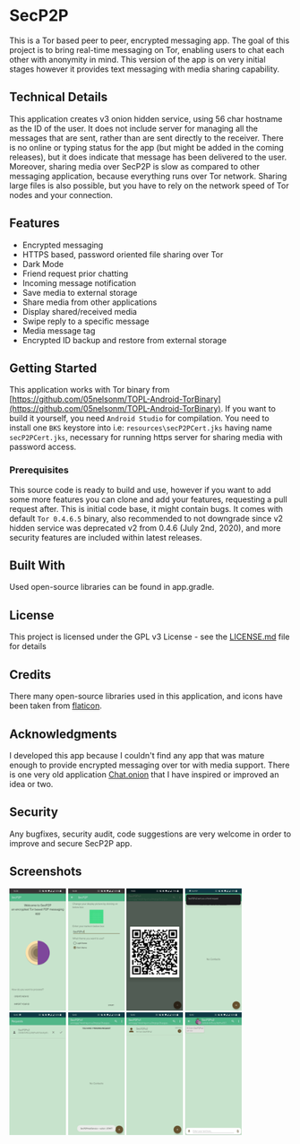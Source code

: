 # SecP2P

This is a Tor based peer to peer, encrypted messaging app. The goal of this project is to bring real-time messaging on Tor, enabling users to chat each other with anonymity in mind. This version of the app is on very initial stages however it provides text messaging with media sharing capability.

## Technical Details

This application creates v3 onion hidden service, using 56 char hostname as the ID of the user. It does not include server for managing all the messages that are sent, rather than are sent directly to the receiver. There is no online or typing status for the app (but might be added in the coming releases), but it does indicate that message has been delivered to the user. Moreover, sharing media over SecP2P is slow as compared to other messaging application, because everything runs over Tor network. Sharing large files is also possible, but you have to rely on the network speed of Tor nodes and your connection.

## Features

* Encrypted messaging
* HTTPS based, password oriented file sharing over Tor
* Dark Mode
* Friend request prior chatting
* Incoming message notification
* Save media to external storage
* Share media from other applications
* Display shared/received media
* Swipe reply to a specific message
* Media message tag
* Encrypted ID backup and restore from external storage

## Getting Started

This application works with Tor binary from [https://github.com/05nelsonm/TOPL-Android-TorBinary](https://github.com/05nelsonm/TOPL-Android-TorBinary). If you want to build it yourself, you need ```Android Studio``` for compilation. You need to install one ```BKS``` keystore into i.e: ``` resources\secP2PCert.jks ``` having name ```secP2PCert.jks```, necessary for running https server for sharing media with password access.

### Prerequisites

This source code is ready to build and use, however if you want to add some more features you can clone and add your features, requesting a pull request after. This is initial code base, it might contain bugs. It comes with default  ```Tor 0.4.6.5``` binary, also recommended to not downgrade since v2 hidden service was deprecated v2 from 0.4.6 (July 2nd, 2020), and more security features are included within latest releases.

## Built With

Used open-source libraries can be found in app.gradle.

## License

This project is licensed under the GPL v3 License - see the [LICENSE.md](https://raw.githubusercontent.com/miIiano/SecP2P/master/LICENSE) file for details

## Credits

There many open-source libraries used in this application, and icons have been taken from [flaticon](http://www.flaticon.com/).

## Acknowledgments

I developed this app because I couldn't find any app that was mature enough to provide encrypted messaging over tor with media support. There is one very old application [Chat.onion](https://github.com/onionApps/Chat.onion) that I have inspired or improved an idea or two.

## Security

Any bugfixes, security audit, code suggestions are very welcome in order to improve and secure SecP2P app.

## Screenshots

![]()<img src="Screens/1.jpg" width="20%" height="auto">
![]()<img src="Screens/2.jpg" width="20%" height="auto">
![]()<img src="Screens/3.jpg" width="20%" height="auto">
![]()<img src="Screens/4.jpg" width="20%" height="auto">
![]()<img src="Screens/5.jpg" width="20%" height="auto">
![]()<img src="Screens/6.jpg" width="20%" height="auto">
![]()<img src="Screens/7.jpg" width="20%" height="auto">
![]()<img src="Screens/8.jpg" width="20%" height="auto">
